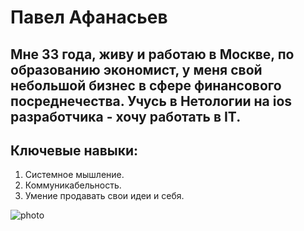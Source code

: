 # Павел Афанасьев

## Мне 33 года, живу и работаю в Москве, по образованию экономист, у меня свой небольшой бизнес в сфере финансового посреднечества. Учусь в Нетологии на ios разработчика - хочу работать в  IT.

## Ключевые навыки:
1. Системное мышление.
2. Коммуникабельность.
3. Умение продавать свои идеи и себя.

![photo](/img)
